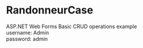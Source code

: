 # RandonneurCase
ASP.NET Web Forms Basic CRUD operations example<br>
username: Admin<br>
password: admin
